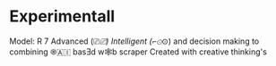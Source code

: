 # Experimentall
Model: R 7️ Advanced (⎚_⎚)  Intelligent (⌐⊙_⊙) and decision making to combining ֎🇦🇮 basƎd w🕸b scraper Created with creative thinking's
